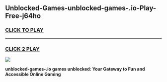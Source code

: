 
## Unblocked-Games-unblocked-games-.io-Play-Free-j64ho
<h3>
<a href="https://premium76.site?title=unblocked-games-.io&ref=22A">CLICK TO PLAY</a></h3>
<hr>

<h3>
<a href="https://premium76.site?title=unblocked-games-.io&ref=22A">CLICK 2 PLAY</a>
  
</h3>

<a href="https://premium76.site?title=unblocked-games-.io&ref=22A"><img src="https://clearcache.store/games.png"></a>


**unblocked-games-.io games unblocked: Your Gateway to Fun and Accessible Online Gaming**
